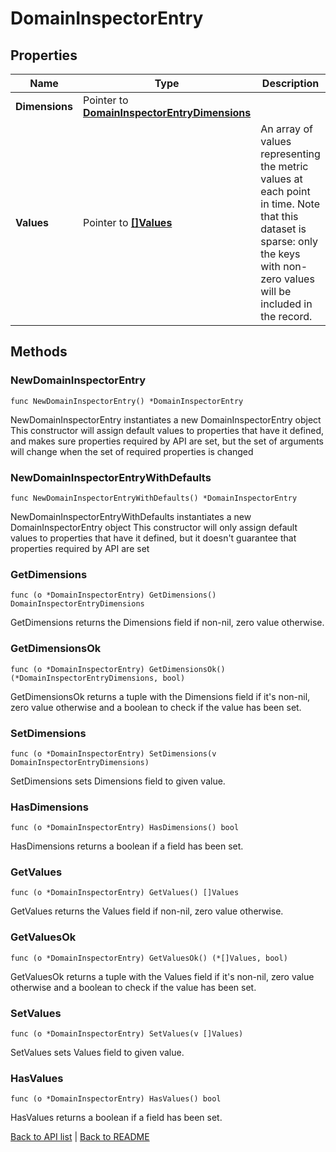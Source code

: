 # DomainInspectorEntry

## Properties

Name | Type | Description | Notes
------------ | ------------- | ------------- | -------------
**Dimensions** | Pointer to [**DomainInspectorEntryDimensions**](DomainInspectorEntryDimensions.md) |  | [optional] 
**Values** | Pointer to [**[]Values**](Values.md) | An array of values representing the metric values at each point in time. Note that this dataset is sparse: only the keys with non-zero values will be included in the record.  | [optional] 

## Methods

### NewDomainInspectorEntry

`func NewDomainInspectorEntry() *DomainInspectorEntry`

NewDomainInspectorEntry instantiates a new DomainInspectorEntry object
This constructor will assign default values to properties that have it defined,
and makes sure properties required by API are set, but the set of arguments
will change when the set of required properties is changed

### NewDomainInspectorEntryWithDefaults

`func NewDomainInspectorEntryWithDefaults() *DomainInspectorEntry`

NewDomainInspectorEntryWithDefaults instantiates a new DomainInspectorEntry object
This constructor will only assign default values to properties that have it defined,
but it doesn't guarantee that properties required by API are set

### GetDimensions

`func (o *DomainInspectorEntry) GetDimensions() DomainInspectorEntryDimensions`

GetDimensions returns the Dimensions field if non-nil, zero value otherwise.

### GetDimensionsOk

`func (o *DomainInspectorEntry) GetDimensionsOk() (*DomainInspectorEntryDimensions, bool)`

GetDimensionsOk returns a tuple with the Dimensions field if it's non-nil, zero value otherwise
and a boolean to check if the value has been set.

### SetDimensions

`func (o *DomainInspectorEntry) SetDimensions(v DomainInspectorEntryDimensions)`

SetDimensions sets Dimensions field to given value.

### HasDimensions

`func (o *DomainInspectorEntry) HasDimensions() bool`

HasDimensions returns a boolean if a field has been set.

### GetValues

`func (o *DomainInspectorEntry) GetValues() []Values`

GetValues returns the Values field if non-nil, zero value otherwise.

### GetValuesOk

`func (o *DomainInspectorEntry) GetValuesOk() (*[]Values, bool)`

GetValuesOk returns a tuple with the Values field if it's non-nil, zero value otherwise
and a boolean to check if the value has been set.

### SetValues

`func (o *DomainInspectorEntry) SetValues(v []Values)`

SetValues sets Values field to given value.

### HasValues

`func (o *DomainInspectorEntry) HasValues() bool`

HasValues returns a boolean if a field has been set.


[Back to API list](../README.md#documentation-for-api-endpoints) | [Back to README](../README.md)
